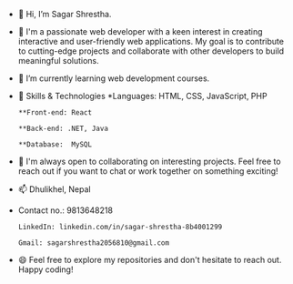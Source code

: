 - 👋 Hi, I’m Sagar Shrestha.
- 👀 I'm a passionate web developer with a keen interest in creating interactive and user-friendly web applications. My goal is to contribute to cutting-edge projects and collaborate with other developers to build meaningful solutions.
- 🌱 I’m currently learning web development courses.
- 🔧 Skills & Technologies
      *Languages: HTML, CSS, JavaScript, PHP
  
      **Front-end: React
  
      **Back-end: .NET, Java
  
      **Database:  MySQL
- 💞️  I'm always open to collaborating on interesting projects. Feel free to reach out if you want to chat or work together on something exciting!
- 📫  Dhulikhel, Nepal
- 
  Contact no.: 9813648218
  
      LinkedIn: linkedin.com/in/sagar-shrestha-8b4001299
  
      Gmail: sagarshrestha2056810@gmail.com
- 😄 Feel free to explore my repositories and don't hesitate to reach out. Happy coding!

<!---
Sagar-Shrestha10/Sagar-Shrestha10 is a ✨ special ✨ repository because its `README.md` (this file) appears on your GitHub profile.
You can click the Preview link to take a look at your changes.
--->
